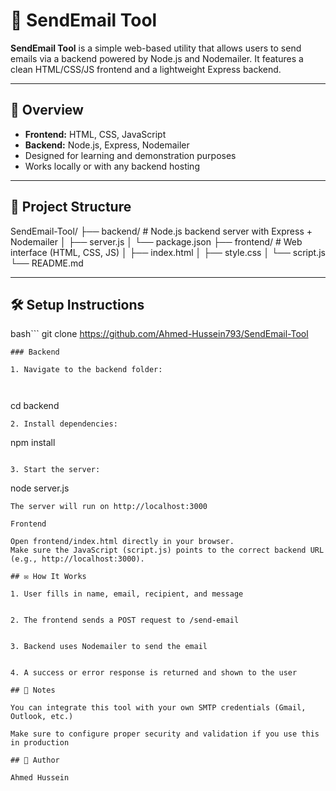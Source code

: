 # 📧 SendEmail Tool

**SendEmail Tool** is a simple web-based utility that allows users to send emails via a backend powered by Node.js and Nodemailer. It features a clean HTML/CSS/JS frontend and a lightweight Express backend.

---

## 🚀 Overview

- **Frontend:** HTML, CSS, JavaScript
- **Backend:** Node.js, Express, Nodemailer
- Designed for learning and demonstration purposes
- Works locally or with any backend hosting

---

## 📁 Project Structure

SendEmail-Tool/ ├── backend/            # Node.js backend server with Express + Nodemailer │   ├── server.js │   └── package.json ├── frontend/           # Web interface (HTML, CSS, JS) │   ├── index.html │   ├── style.css │   └── script.js └── README.md

---

## 🛠 Setup Instructions
bash```
git clone https://github.com/Ahmed-Hussein793/SendEmail-Tool
```
### Backend

1. Navigate to the backend folder:

   
```
   cd backend
```
2. Install dependencies:
```
npm install
```

3. Start the server:
```
node server.js
```
The server will run on http://localhost:3000

Frontend

Open frontend/index.html directly in your browser.
Make sure the JavaScript (script.js) points to the correct backend URL (e.g., http://localhost:3000).

## ✉️ How It Works

1. User fills in name, email, recipient, and message


2. The frontend sends a POST request to /send-email


3. Backend uses Nodemailer to send the email


4. A success or error response is returned and shown to the user

## 📌 Notes

You can integrate this tool with your own SMTP credentials (Gmail, Outlook, etc.)

Make sure to configure proper security and validation if you use this in production

## 👤 Author

Ahmed Hussein
